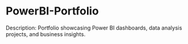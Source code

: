 # PowerBI-Portfolio
Description: Portfolio showcasing Power BI dashboards, data analysis projects, and business insights.
